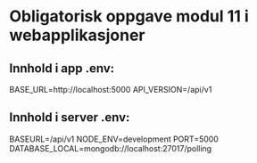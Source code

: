 # Obligatorisk oppgave modul 11 i webapplikasjoner

## Innhold i app .env:
BASE_URL=http://localhost:5000
API_VERSION=/api/v1

## Innhold i server .env:
BASEURL=/api/v1
NODE_ENV=development
PORT=5000
DATABASE_LOCAL=mongodb://localhost:27017/polling
